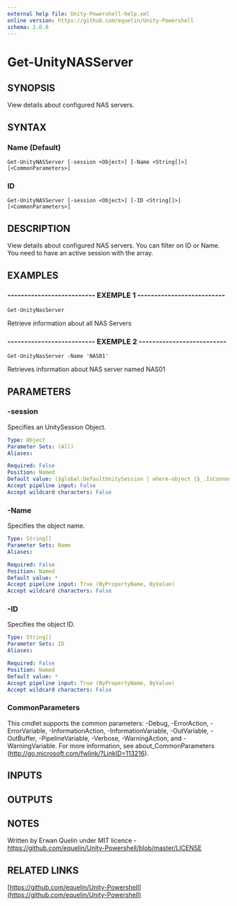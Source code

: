```yaml
---
external help file: Unity-Powershell-help.xml
online version: https://github.com/equelin/Unity-Powershell
schema: 2.0.0
---
```


# Get-UnityNASServer

## SYNOPSIS
View details about configured NAS servers.

## SYNTAX

### Name (Default)
```
Get-UnityNASServer [-session <Object>] [-Name <String[]>] [<CommonParameters>]
```

### ID
```
Get-UnityNASServer [-session <Object>] [-ID <String[]>] [<CommonParameters>]
```

## DESCRIPTION
View details about configured NAS servers.
You can filter on ID or Name.
You need to have an active session with the array.

## EXAMPLES

### -------------------------- EXEMPLE 1 --------------------------
```
Get-UnityNasServer
```

Retrieve information about all NAS Servers

### -------------------------- EXEMPLE 2 --------------------------
```
Get-UnityNasServer -Name 'NAS01'
```

Retrieves information about NAS server named NAS01

## PARAMETERS

### -session
Specifies an UnitySession Object.

```yaml
Type: Object
Parameter Sets: (All)
Aliases: 

Required: False
Position: Named
Default value: ($global:DefaultUnitySession | where-object {$_.IsConnected -eq $true})
Accept pipeline input: False
Accept wildcard characters: False
```

### -Name
Specifies the object name.

```yaml
Type: String[]
Parameter Sets: Name
Aliases: 

Required: False
Position: Named
Default value: *
Accept pipeline input: True (ByPropertyName, ByValue)
Accept wildcard characters: False
```

### -ID
Specifies the object ID.

```yaml
Type: String[]
Parameter Sets: ID
Aliases: 

Required: False
Position: Named
Default value: *
Accept pipeline input: True (ByPropertyName, ByValue)
Accept wildcard characters: False
```

### CommonParameters
This cmdlet supports the common parameters: -Debug, -ErrorAction, -ErrorVariable, -InformationAction, -InformationVariable, -OutVariable, -OutBuffer, -PipelineVariable, -Verbose, -WarningAction, and -WarningVariable. For more information, see about_CommonParameters (http://go.microsoft.com/fwlink/?LinkID=113216).

## INPUTS

## OUTPUTS

## NOTES
Written by Erwan Quelin under MIT licence - https://github.com/equelin/Unity-Powershell/blob/master/LICENSE

## RELATED LINKS

[https://github.com/equelin/Unity-Powershell](https://github.com/equelin/Unity-Powershell)


